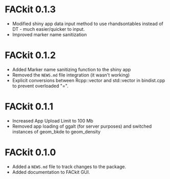 # FACkit 0.1.3

* Modified shiny app data input method to use rhandsontables instead of DT - much easier/quicker to input.
* Improved marker name sanitization

# FACkit 0.1.2

* Added Marker name sanitizing function to the shiny app
* Removed the `NEWS.md` file integration (it wasn't working)
* Explicit conversions between Rcpp::vector and std::vector in bindist.cpp to prevent overloaded "=".

# FACkit 0.1.1

* Increased App Upload Limit to 100 Mb
* Removed app loading of ggalt (for server purposes) and switched instances of geom_bkde to geom_density 

# FACkit 0.1.0

* Added a `NEWS.md` file to track changes to the package.
* Added documentation to FACkit GUI.


